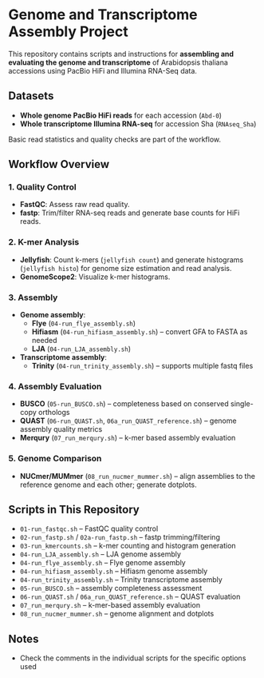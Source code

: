 # Genome and Transcriptome Assembly Project

This repository contains scripts and instructions for **assembling and evaluating the genome and transcriptome** of Arabidopsis thaliana accessions using PacBio HiFi and Illumina RNA-Seq data.

## Datasets

- **Whole genome PacBio HiFi reads** for each accession (`Abd-0`)  
- **Whole transcriptome Illumina RNA-seq** for accession Sha (`RNAseq_Sha`)  

Basic read statistics and quality checks are part of the workflow.

## Workflow Overview

### 1. Quality Control
- **FastQC**: Assess raw read quality.
- **fastp**: Trim/filter RNA-seq reads and generate base counts for HiFi reads.

### 2. K-mer Analysis
- **Jellyfish**: Count k-mers (`jellyfish count`) and generate histograms (`jellyfish histo`) for genome size estimation and read analysis.
- **GenomeScope2**: Visualize k-mer histograms.

### 3. Assembly
- **Genome assembly**:
  - **Flye** (`04-run_flye_assembly.sh`)
  - **Hifiasm** (`04-run_hifiasm_assembly.sh`) – convert GFA to FASTA as needed
  - **LJA** (`04-run_LJA_assembly.sh`)
- **Transcriptome assembly**:
  - **Trinity** (`04-run_trinity_assembly.sh`) – supports multiple fastq files

### 4. Assembly Evaluation
- **BUSCO** (`05-run_BUSCO.sh`) – completeness based on conserved single-copy orthologs
- **QUAST** (`06-run_QUAST.sh`, `06a_run_QUAST_reference.sh`) – genome assembly quality metrics
- **Merqury** (`07_run_merqury.sh`) – k-mer based assembly evaluation

### 5. Genome Comparison
- **NUCmer/MUMmer** (`08_run_nucmer_mummer.sh`) – align assemblies to the reference genome and each other; generate dotplots.

## Scripts in This Repository
- `01-run_fastqc.sh` – FastQC quality control  
- `02-run_fastp.sh` / `02a-run_fastp.sh` – fastp trimming/filtering  
- `03-run_kmercounts.sh` – k-mer counting and histogram generation  
- `04-run_LJA_assembly.sh` – LJA genome assembly  
- `04-run_flye_assembly.sh` – Flye genome assembly  
- `04-run_hifiasm_assembly.sh` – Hifiasm genome assembly  
- `04-run_trinity_assembly.sh` – Trinity transcriptome assembly  
- `05-run_BUSCO.sh` – assembly completeness assessment  
- `06-run_QUAST.sh` / `06a_run_QUAST_reference.sh` – QUAST evaluation  
- `07_run_merqury.sh` – k-mer-based assembly evaluation  
- `08_run_nucmer_mummer.sh` – genome alignment and dotplots  

## Notes
- Check the comments in the individual scripts for the specific options used

